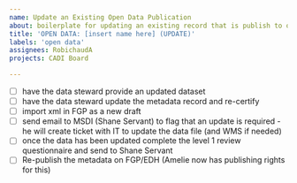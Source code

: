 ```yaml
---
name: Update an Existing Open Data Publication
about: boilerplate for updating an existing record that is publish to open data
title: 'OPEN DATA: [insert name here] (UPDATE)'
labels: 'open data'
assignees: RobichaudA
projects: CADI Board

---
```

- [ ] have the data steward provide an updated dataset
- [ ] have the data steward update the metadata record and re-certify
- [ ] import xml in FGP as a new draft
- [ ] send email to MSDI (Shane Servant) to flag that an update is required - he will create ticket with IT to update the data file (and WMS if needed)
- [ ] once the data has been updated complete the level 1 review questionnaire and send to Shane Servant
- [ ] Re-publish the metadata on FGP/EDH (Amelie now has publishing rights for this)
